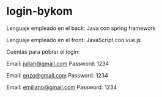 # login-bykom

Lenguaje empleado en el back: 
Java con spring framework

Lenguaje empleado en el front:
JavaScript con vue.js


Cuentas para pobrar el login:

Email: julian@gmail.com 
Password: 1234

Email: enzo@gmail.com 
Password: 1234

Email: emiliano@gmail.com 
Password: 1234
